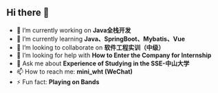 ## Hi there 👋

<!--
**AndyC5H10O5/AndyC5H10O5** is a ✨ _special_ ✨ repository because its `README.md` (this file) appears on your GitHub profile.

Here are some ideas to get you started:

- 🔭 I’m currently working on ...
- 🌱 I’m currently learning ...
- 👯 I’m looking to collaborate on ...
- 🤔 I’m looking for help with ...
- 💬 Ask me about ...
- 📫 How to reach me: ...
- ⚡ Fun fact: ...
-->

- 🔭 I’m currently working on **Java全栈开发**
- 🌱 I’m currently learning **Java、SpringBoot、Mybatis、Vue**
- 👯 I’m looking to collaborate on **软件工程实训（中级）**
- 🤔 I’m looking for help with **How to Enter the Company for Internship**
- 💬 Ask me about **Experience of Studying in the SSE-中山大学**
- 📫 How to reach me: **mini_wht (WeChat)**
- ⚡ Fun fact: **Playing on Bands**